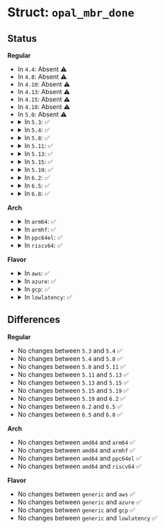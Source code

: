 # Struct: <code>opal_mbr_done</code>

## Status
<b>Regular</b>
<ul>
<li>
In <code>4.4</code>: Absent ⚠️
</li>
<li>
In <code>4.8</code>: Absent ⚠️
</li>
<li>
In <code>4.10</code>: Absent ⚠️
</li>
<li>
In <code>4.13</code>: Absent ⚠️
</li>
<li>
In <code>4.15</code>: Absent ⚠️
</li>
<li>
In <code>4.18</code>: Absent ⚠️
</li>
<li>
In <code>5.0</code>: Absent ⚠️
</li>
<li>
<details>
<summary>In <code>5.3</code>: ✅</summary>

```c
struct opal_mbr_done {
    struct opal_key key;
    __u8 done_flag;
    __u8 __align[7];
};
```
</details>
</li>
<li>
<details>
<summary>In <code>5.4</code>: ✅</summary>

```c
struct opal_mbr_done {
    struct opal_key key;
    __u8 done_flag;
    __u8 __align[7];
};
```
</details>
</li>
<li>
<details>
<summary>In <code>5.8</code>: ✅</summary>

```c
struct opal_mbr_done {
    struct opal_key key;
    __u8 done_flag;
    __u8 __align[7];
};
```
</details>
</li>
<li>
<details>
<summary>In <code>5.11</code>: ✅</summary>

```c
struct opal_mbr_done {
    struct opal_key key;
    __u8 done_flag;
    __u8 __align[7];
};
```
</details>
</li>
<li>
<details>
<summary>In <code>5.13</code>: ✅</summary>

```c
struct opal_mbr_done {
    struct opal_key key;
    __u8 done_flag;
    __u8 __align[7];
};
```
</details>
</li>
<li>
<details>
<summary>In <code>5.15</code>: ✅</summary>

```c
struct opal_mbr_done {
    struct opal_key key;
    __u8 done_flag;
    __u8 __align[7];
};
```
</details>
</li>
<li>
<details>
<summary>In <code>5.19</code>: ✅</summary>

```c
struct opal_mbr_done {
    struct opal_key key;
    __u8 done_flag;
    __u8 __align[7];
};
```
</details>
</li>
<li>
<details>
<summary>In <code>6.2</code>: ✅</summary>

```c
struct opal_mbr_done {
    struct opal_key key;
    __u8 done_flag;
    __u8 __align[7];
};
```
</details>
</li>
<li>
<details>
<summary>In <code>6.5</code>: ✅</summary>

```c
struct opal_mbr_done {
    struct opal_key key;
    __u8 done_flag;
    __u8 __align[7];
};
```
</details>
</li>
<li>
<details>
<summary>In <code>6.8</code>: ✅</summary>

```c
struct opal_mbr_done {
    struct opal_key key;
    __u8 done_flag;
    __u8 __align[7];
};
```
</details>
</li>
</ul>
<b>Arch</b>
<ul>
<li>
<details>
<summary>In <code>arm64</code>: ✅</summary>

```c
struct opal_mbr_done {
    struct opal_key key;
    __u8 done_flag;
    __u8 __align[7];
};
```
</details>
</li>
<li>
<details>
<summary>In <code>armhf</code>: ✅</summary>

```c
struct opal_mbr_done {
    struct opal_key key;
    __u8 done_flag;
    __u8 __align[7];
};
```
</details>
</li>
<li>
<details>
<summary>In <code>ppc64el</code>: ✅</summary>

```c
struct opal_mbr_done {
    struct opal_key key;
    __u8 done_flag;
    __u8 __align[7];
};
```
</details>
</li>
<li>
<details>
<summary>In <code>riscv64</code>: ✅</summary>

```c
struct opal_mbr_done {
    struct opal_key key;
    __u8 done_flag;
    __u8 __align[7];
};
```
</details>
</li>
</ul>
<b>Flavor</b>
<ul>
<li>
<details>
<summary>In <code>aws</code>: ✅</summary>

```c
struct opal_mbr_done {
    struct opal_key key;
    __u8 done_flag;
    __u8 __align[7];
};
```
</details>
</li>
<li>
<details>
<summary>In <code>azure</code>: ✅</summary>

```c
struct opal_mbr_done {
    struct opal_key key;
    __u8 done_flag;
    __u8 __align[7];
};
```
</details>
</li>
<li>
<details>
<summary>In <code>gcp</code>: ✅</summary>

```c
struct opal_mbr_done {
    struct opal_key key;
    __u8 done_flag;
    __u8 __align[7];
};
```
</details>
</li>
<li>
<details>
<summary>In <code>lowlatency</code>: ✅</summary>

```c
struct opal_mbr_done {
    struct opal_key key;
    __u8 done_flag;
    __u8 __align[7];
};
```
</details>
</li>
</ul>

## Differences
<b>Regular</b>
<ul>
<li>
No changes between <code>5.3</code> and <code>5.4</code> ✅
</li>
<li>
No changes between <code>5.4</code> and <code>5.8</code> ✅
</li>
<li>
No changes between <code>5.8</code> and <code>5.11</code> ✅
</li>
<li>
No changes between <code>5.11</code> and <code>5.13</code> ✅
</li>
<li>
No changes between <code>5.13</code> and <code>5.15</code> ✅
</li>
<li>
No changes between <code>5.15</code> and <code>5.19</code> ✅
</li>
<li>
No changes between <code>5.19</code> and <code>6.2</code> ✅
</li>
<li>
No changes between <code>6.2</code> and <code>6.5</code> ✅
</li>
<li>
No changes between <code>6.5</code> and <code>6.8</code> ✅
</li>
</ul>
<b>Arch</b>
<ul>
<li>
No changes between <code>amd64</code> and <code>arm64</code> ✅
</li>
<li>
No changes between <code>amd64</code> and <code>armhf</code> ✅
</li>
<li>
No changes between <code>amd64</code> and <code>ppc64el</code> ✅
</li>
<li>
No changes between <code>amd64</code> and <code>riscv64</code> ✅
</li>
</ul>
<b>Flavor</b>
<ul>
<li>
No changes between <code>generic</code> and <code>aws</code> ✅
</li>
<li>
No changes between <code>generic</code> and <code>azure</code> ✅
</li>
<li>
No changes between <code>generic</code> and <code>gcp</code> ✅
</li>
<li>
No changes between <code>generic</code> and <code>lowlatency</code> ✅
</li>
</ul>
